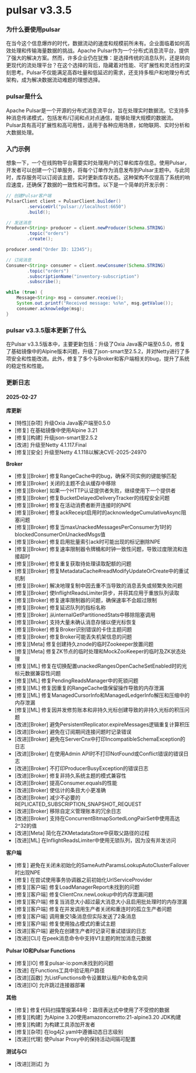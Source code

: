 # pulsar v3.3.5
### 为什么要使用pulsar

在当今这个信息爆炸的时代，数据流动的速度和规模前所未有。企业面临着如何高效处理和传输海量数据的挑战。Apache Pulsar作为一个分布式消息流平台，提供了强大的解决方案。然而，许多企业仍在犹豫：是选择传统的消息队列，还是转向更现代的流处理平台？在这个选择的背后，隐藏着对性能、可扩展性和灵活性的深刻思考。Pulsar不仅能满足高吞吐量和低延迟的需求，还支持多租户和地理分布式架构，成为解决数据流动难题的理想选择。

### pulsar是什么

Apache Pulsar是一个开源的分布式消息流平台，旨在处理实时数据流。它支持多种消息传递模式，包括发布/订阅和点对点通信，能够处理大规模的数据流。Pulsar具有高可扩展性和高可用性，适用于各种应用场景，如物联网、实时分析和大数据处理。

### 入门示例

想象一下，一个在线购物平台需要实时处理用户的订单和库存信息。使用Pulsar，开发者可以创建一个订单服务，将每个订单作为消息发布到Pulsar主题中。与此同时，库存服务可以订阅该主题，实时更新库存状态。这种架构不仅提高了系统的响应速度，还确保了数据的一致性和可靠性。以下是一个简单的开发示例：

```java
// 创建Pulsar客户端
PulsarClient client = PulsarClient.builder()
        .serviceUrl("pulsar://localhost:6650")
        .build();

// 发送消息
Producer<String> producer = client.newProducer(Schema.STRING)
        .topic("orders")
        .create();

producer.send("Order ID: 12345");

// 订阅消息
Consumer<String> consumer = client.newConsumer(Schema.STRING)
        .topic("orders")
        .subscriptionName("inventory-subscription")
        .subscribe();

while (true) {
    Message<String> msg = consumer.receive();
    System.out.printf("Received message: %s%n", msg.getValue());
    consumer.acknowledge(msg);
}
```

### pulsar v3.3.5版本更新了什么

在Pulsar v3.3.5版本中，主要更新包括：升级了Oxia Java客户端至0.5.0，修复了基础镜像中的Alpine版本问题，升级了json-smart至2.5.2，并对Netty进行了多项安全和性能改进。此外，修复了多个与Broker和客户端相关的bug，提升了系统的稳定性和性能。

### 更新日志

#### 2025-02-27

**库更新**
- [特性][杂项] 升级Oxia Java客户端至0.5.0
- [修复] 在基础镜像中使用Alpine 3.21
- [修复][构建] 升级json-smart至2.5.2
- [改进] 升级至Netty 4.1.117.Final
- [修复][安全] 升级至Netty 4.1.118以解决CVE-2025-24970

**Broker**
- [修复][Broker] 修复RangeCache中的bug，确保不同实例的键能够匹配
- [修复][Broker] 关闭的主题不会从缓存中移除
- [修复][Broker] 如果一个HTTP认证提供者失败，继续使用下一个提供者
- [修复][Broker] 修复BucketDelayedDeliveryTracker的线程安全问题
- [修复][Broker] 修复在活动消费者断开连接时的NPE
- [修复][Broker] 修复ackReceipt启用时的acknowledgeCumulativeAsync阻塞问题
- [修复][Broker] 修复当maxUnackedMessagesPerConsumer为1时的blockedConsumerOnUnackedMsgs值
- [修复][Broker] 修复启用批量索引ack时可能出现的标记删除NPE
- [修复][Broker] 修复速率限制器令牌桶和时钟一致性问题，导致过度限流和连接超时
- [修复][Broker] 修复重复获取待处理读取配额的问题
- [修复][Broker] 修复MetadataCache#readModifyUpdateOrCreate中的重试机制
- [修复][Broker] 解决地理复制中因去重不当导致的消息丢失或频繁失败问题
- [修复][Broker] 使InflightReadsLimiter异步，并将其应用于重放队列读取
- [修复][Broker] 修复速率限制器的问题，确保速率不会超过限制
- [修复][Broker] 修复延迟队列的指标名称
- [修复][Broker] 从internalGetPartitionedStats中移除阻塞调用
- [修复][Broker] 支持大量未确认消息存储以便光标恢复
- [修复][Broker] 修复Broker识别错误的卡住主题问题
- [修复][Broker] 修复Broker可能丢失机架信息的问题
- [修复][Meta] 修复创建持久znode的临时Zookeeper放置问题
- [修复][Meta] 修复ZK节点的临时处理和MockZooKeeper的临时及ZK状态处理
- [修复][ML] 修复在切换配置unackedRangesOpenCacheSetEnabled时的光标元数据兼容性问题
- [修复][ML] 修复PendingReadsManager中的死锁问题
- [修复][ML] 修复因重复的RangeCache值保留操作导致的内存泄漏
- [修复][ML] 修复ManagedCursorInfo和ManagedLedgerInfo解压和压缩中的内存泄漏
- [修复][ML] 修复因并发修剪账本和非持久光标创建导致的非持久光标的积压问题
- [改进][Broker] 避免PersistentReplicator.expireMessages逻辑重复计算积压
- [改进][Broker] 避免在订阅期间连接问题时记录错误
- [改进][Broker] 避免在ServerCnx中打印IncompatibleSchemaException的日志
- [改进][Broker] 在使用Admin API时不打印NotFound或Conflict错误的错误日志
- [改进][Broker] 不打印ProducerBusyException的错误日志
- [改进][Broker] 修复非持久系统主题的模式兼容性
- [改进][Broker] 提高Consumer.equals的性能
- [改进][Broker] 使估计的条目大小更准确
- [改进][Broker] 减少不必要的REPLICATED_SUBSCRIPTION_SNAPSHOT_REQUEST
- [改进][Broker] 移除自定义管理账本的冗余日志
- [改进][Broker] 支持在ConcurrentBitmapSortedLongPairSet中使用高达2^32的值
- [改进][Meta] 简化在ZKMetadataStore中获取父路径的过程
- [改进][ML] 在InflightReadsLimiter中使用无锁队列，因为没有并发访问

**客户端**
- [修复] 避免在关闭未初始化的SameAuthParamsLookupAutoClusterFailover时出现NPE
- [修复] 在尝试使用事务协调器之前初始化UrlServiceProvider
- [修复][客户端] 修复LoadManagerReport未找到的问题
- [修复][客户端] 修复ClientCnx.newLookup中的内存泄漏问题
- [修复][客户端] 修复当消息大小超过最大消息大小且启用批处理时的内存泄漏
- [修复][客户端] 修复在并发调用生产者关闭和重连时的孤立生产者问题
- [修复][客户端] 调用重交1条消息但实际发送了2条消息
- [修复][客户端] 修复使用独占模式的重试主题
- [改进][客户端] 避免在创建生产者时记录可重试错误的日志
- [改进][CLI] 在peek消息命令中支持V1主题的附加消息元数据

**Pulsar IO和Pulsar Functions**
- [修复][IO] 修复pulsar-io:pom未找到的问题
- [改进] 在Functions工具中验证用户路径
- [改进][函数] 为ListFunctions命令设置默认租户和命名空间
- [改进][IO] 允许跳过连接器部署

**其他**
- [修复] 修复代码扫描警报第48号：路径表达式中使用了不受控的数据
- [修复][构建] 为Alpine 3.20使用amazoncorretto:21-alpine3.20 JDK构建
- [修复][构建] 为构建工具添加开发者
- [修复][杂项] 在log4j2.yaml中遵循动态日志级别
- [改进][代理] 使Pulsar Proxy中的保持活动间隔可配置

**测试与CI**
- [改进][测试] 为